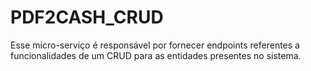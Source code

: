 # PDF2CASH_CRUD
Esse micro-serviço é responsável por fornecer endpoints referentes a funcionalidades de um CRUD para as entidades presentes no sistema.
